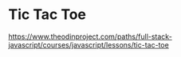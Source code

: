 # Tic Tac Toe

https://www.theodinproject.com/paths/full-stack-javascript/courses/javascript/lessons/tic-tac-toe
